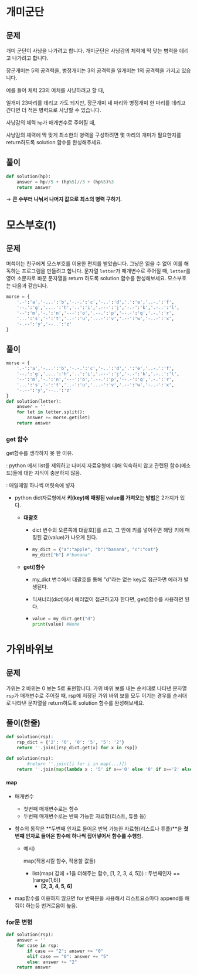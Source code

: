 # 개미군단

## 문제

개미 군단이 사냥을 나가려고 합니다. 개미군단은 사냥감의 체력에 딱 맞는 병력을 데리고 나가려고 합니다. 

장군개미는 5의 공격력을, 병정개미는 3의 공격력을 일개미는 1의 공격력을 가지고 있습니다. 

예를 들어 체력 23의 여치를 사냥하려고 할 때, 

일개미 23마리를 데리고 가도 되지만, 장군개미 네 마리와 병정개미 한 마리를 데리고 간다면 더 적은 병력으로 사냥할 수 있습니다. 

사냥감의 체력 `hp`가 매개변수로 주어질 때, 

사냥감의 체력에 딱 맞게 최소한의 병력을 구성하려면 몇 마리의 개미가 필요한지를 return하도록 solution 함수를 완성해주세요.

## 풀이

```py
def solution(hp):
    answer = hp//5 + (hp%5)//3 + (hp%5)%3
    return answer
```

&rarr; **큰 수부터 나눠서 나머지 값으로 최소의 병력 구하기.**



# 모스부호(1)

## 문제

머쓱이는 친구에게 모스부호를 이용한 편지를 받았습니다. 그냥은 읽을 수 없어 이를 해독하는 프로그램을 만들려고 합니다. 문자열 `letter`가 매개변수로 주어질 때, `letter`를 영어 소문자로 바꾼 문자열을 return 하도록 solution 함수를 완성해보세요.
모스부호는 다음과 같습니다.

```py
morse = { 
    '.-':'a','-...':'b','-.-.':'c','-..':'d','.':'e','..-.':'f',
    '--.':'g','....':'h','..':'i','.---':'j','-.-':'k','.-..':'l',
    '--':'m','-.':'n','---':'o','.--.':'p','--.-':'q','.-.':'r',
    '...':'s','-':'t','..-':'u','...-':'v','.--':'w','-..-':'x',
    '-.--':'y','--..':'z'
}
```

## 풀이

```py
morse = { 
    '.-':'a','-...':'b','-.-.':'c','-..':'d','.':'e','..-.':'f',
    '--.':'g','....':'h','..':'i','.---':'j','-.-':'k','.-..':'l',
    '--':'m','-.':'n','---':'o','.--.':'p','--.-':'q','.-.':'r',
    '...':'s','-':'t','..-':'u','...-':'v','.--':'w','-..-':'x',
    '-.--':'y','--..':'z'
}
def solution(letter):
    answer = ''
    for let in letter.split():
        answer += morse.get(let)
    return answer
```

### get 함수

get함수를 생각하지 못 한 이유.

: python 에서 list를 제외하고 나머지 자료유형에 대해 익숙하지 않고 관련된 함수(메소드)들에 대한 지식이 충분하지 않음.

: 매일매일 하나씩 머릿속에 넣자

-   python dict자료형에서 **키(key)에 매칭된 value를 가져오는 방법**은 2가지가 있다.

    -   **대괄호**

        -   dict 변수의 오른쪽에 대괄호[]를 쓰고, 그 안에 키를 넣어주면 해당 키에 매칭된 값(value)가 나오게 된다.

        -   ```py
            my_dict = {"a":"apple", "b":"banana", "c":"cat"}
            my_dict["b"] #"banana"
            ```

    -   **get()함수**

        -   my_dict 변수에서 대괄호를 통해 "d"라는 없는 key로 접근하면 에러가 발생된다.

        -   딕셔너리(dict)에서 에러없이 접근하고자 한다면, get()함수를 사용하면 된다.

        -   ```py
            value = my_dict.get("d")
            print(value) #None
            ```



# 가위바위보

## 문제

가위는 2 바위는 0 보는 5로 표현합니다. 가위 바위 보를 내는 순서대로 나타낸 문자열 `rsp`가 매개변수로 주어질 때, rsp에 저장된 가위 바위 보를 모두 이기는 경우를 순서대로 나타낸 문자열을 return하도록 solution 함수를 완성해보세요.

## 풀이(한줄)

```py
def solution(rsp):
    rsp_dict = {'2': '0', '0': '5', '5': '2'}
    return ''.join([rsp_dict.get(x) for x in rsp])
```

```py
def solution(rsp):
		#return ''.join([i for i in map(...)])
    return ''.join(map(lambda x : '5' if x=='0' else '0' if x=='2' else '2', rsp))
```

#### map

-   매개변수

    -   첫번째 매개변수로는 함수
    -   두번째 매개변수로는 반복 가능한 자료형(리스트, 튜플 등)

-   함수의 동작은 **두번째 인자로 들어온 반복 가능한 자료형(리스트나 튜플)**을 **첫 번째 인자로 들어온 함수에 하나씩 집어넣어서 함수를 수행**함.

    -   예시) 

        map(적용시킬 함수, 적용할 값들)

        -   list(map( 값에 +1을 더해주는 함수, [1, 2, 3, 4, 5])) : 두번째인자 == (range(1,6))
            -   **[2, 3, 4, 5, 6]**

-   map함수를 이용하지 않으면 for 반복문을 사용해서 리스트요소마다 append를 해줘야 하는등 번거로움이 높음.





### for문 변형

```py
def solution(rsp):
    answer = ''
    for case in rsp:
        if case == "2": answer += "0"
        elif case == "0": answer += "5"
        else: answer += "2"
    return answer
```





